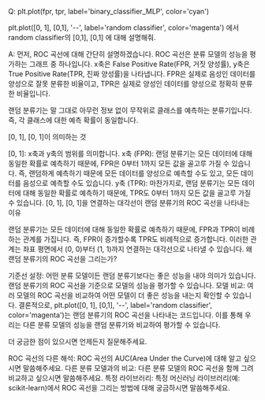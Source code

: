 Q: plt.plot(fpr, tpr, label='binary_classifier_MLP', color='cyan')

plt.plot([0, 1], [0,1], '--', label='random classifier', color='magenta') 에서 random classifier의 [0,1], [0,1] 에 대해 설명해줘.

A: 먼저, ROC 곡선에 대해 간단히 설명하겠습니다. ROC 곡선은 분류 모델의 성능을 평가하는 그래프 중 하나입니다. x축은 False Positive Rate(FPR, 거짓 양성률), y축은 True Positive Rate(TPR, 진짜 양성률)을 나타냅니다. FPR은 실제로 음성인 데이터를 양성으로 잘못 분류한 비율이고, TPR은 실제로 양성인 데이터를 양성으로 정확히 분류한 비율입니다.

랜덤 분류기는 말 그대로 아무런 정보 없이 무작위로 클래스를 예측하는 분류기입니다. 즉, 각 클래스에 대한 예측 확률이 동일합니다.

[0, 1], [0, 1]이 의미하는 것

[0, 1]: x축과 y축의 범위를 의미합니다.
x축 (FPR): 랜덤 분류기는 모든 데이터에 대해 동일한 확률로 예측하기 때문에, FPR은 0부터 1까지 모든 값을 골고루 가질 수 있습니다. 즉, 랜덤하게 예측하기 때문에 모든 데이터를 양성으로 예측할 수도 있고, 모든 데이터를 음성으로 예측할 수도 있습니다.
y축 (TPR): 마찬가지로, 랜덤 분류기는 모든 데이터에 대해 동일한 확률로 예측하기 때문에, TPR도 0부터 1까지 모든 값을 골고루 가질 수 있습니다.
[0, 1], [0, 1]을 연결하는 대각선이 랜덤 분류기의 ROC 곡선을 나타내는 이유

랜덤 분류기는 모든 데이터에 대해 동일한 확률로 예측하기 때문에, FPR과 TPR이 비례하는 관계를 가집니다. 즉, FPR이 증가할수록 TPR도 비례적으로 증가합니다.
이러한 관계는 좌표 평면에서 (0, 0)부터 (1, 1)까지 연결하는 대각선으로 나타낼 수 있습니다.
왜 랜덤 분류기의 ROC 곡선을 그리는가?

기준선 설정: 어떤 분류 모델이든 랜덤 분류기보다는 좋은 성능을 내야 의미가 있습니다. 랜덤 분류기의 ROC 곡선을 기준으로 모델의 성능을 평가할 수 있습니다.
모델 비교: 여러 모델의 ROC 곡선을 비교하여 어떤 모델이 더 좋은 성능을 내는지 확인할 수 있습니다.
결론적으로, plt.plot([0, 1], [0,1], '--', label='random classifier', color='magenta')는 랜덤 분류기의 ROC 곡선을 나타내는 코드입니다. 이를 통해 우리는 다른 분류 모델의 성능을 랜덤 분류기와 비교하여 평가할 수 있습니다.

더 궁금한 점이 있으시면 언제든지 질문해주세요.

ROC 곡선의 다른 해석: ROC 곡선의 AUC(Area Under the Curve)에 대해 알고 싶으시면 말씀해주세요.
다른 분류 모델과의 비교: 다른 분류 모델의 ROC 곡선을 함께 그려 비교하고 싶으시면 말씀해주세요.
특정 라이브러리: 특정 머신러닝 라이브러리(예: scikit-learn)에서 ROC 곡선을 그리는 방법에 대해 궁금하시면 말씀해주세요.

